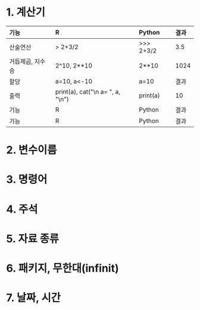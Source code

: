 # 1. 계산기
|기능|R|Python|결과|
|:---|:---|:---|:---|
|산술연산|> 2+3/2|>>> 2+3/2|3.5|
|거듭제곱, 지수승|2^10, 2**10|2**10|1024|
|할당|a=10, a<-10|a=10|결과|
|출력|print(a), cat("\n a= ", a, "\n")|print(a)|10|
|기능|R|Python|결과|
|기능|R|Python|결과|

# 2. 변수이름
# 3. 명령어
# 4. 주석
# 5. 자료 종류
# 6. 패키지, 무한대(infinit)
# 7. 날짜, 시간
